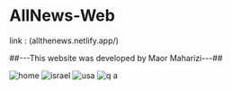 # AllNews-Web

link : (allthenews.netlify.app/)

##---This website was developed by Maor Maharizi---##

![home](https://user-images.githubusercontent.com/69205898/188851913-150e4886-10ec-4e80-845e-f160c62a405e.png)
![israel](https://user-images.githubusercontent.com/69205898/188851947-92cb0891-d451-41e8-8d03-2addbb444fd9.png)
![usa](https://user-images.githubusercontent.com/69205898/188851980-2432a6d8-4221-4b1f-b158-4970b46f43ff.png)
![q a](https://user-images.githubusercontent.com/69205898/188851996-59dced2c-85d4-4b0e-8e38-3b5c005bb821.png)
